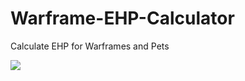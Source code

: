 # Warframe-EHP-Calculator
Calculate EHP for Warframes and Pets

![](https://i.imgur.com/MDd57RK.png)
